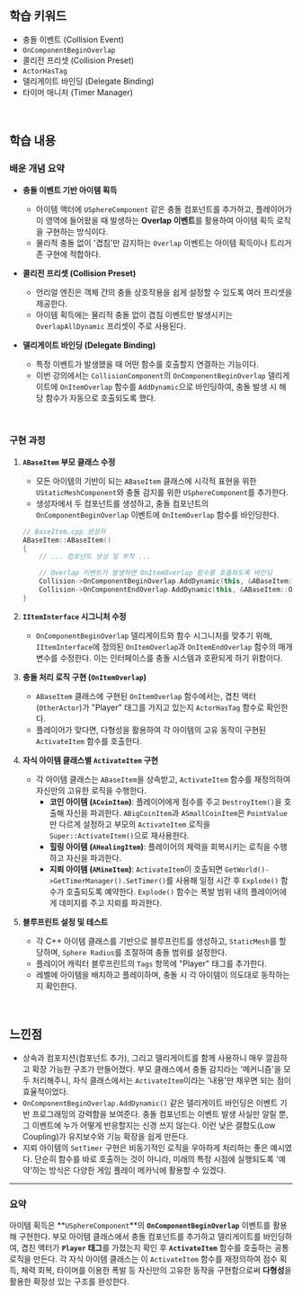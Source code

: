 ## 학습 키워드

  - 충돌 이벤트 (Collision Event)
  - `OnComponentBeginOverlap`
  - 콜리전 프리셋 (Collision Preset)
  - `ActorHasTag`
  - 델리게이트 바인딩 (Delegate Binding)
  - 타이머 매니저 (Timer Manager)

<br/>

## 학습 내용

### 배운 개념 요약

  - **충돌 이벤트 기반 아이템 획득**

      - 아이템 액터에 `USphereComponent` 같은 충돌 컴포넌트를 추가하고, 플레이어가 이 영역에 들어왔을 때 발생하는 **Overlap 이벤트**를 활용하여 아이템 획득 로직을 구현하는 방식이다.
      - 물리적 충돌 없이 '겹침'만 감지하는 `Overlap` 이벤트는 아이템 획득이나 트리거 존 구현에 적합하다.

  - **콜리전 프리셋 (Collision Preset)**

      - 언리얼 엔진은 객체 간의 충돌 상호작용을 쉽게 설정할 수 있도록 여러 프리셋을 제공한다.
      - 아이템 획득에는 물리적 충돌 없이 겹침 이벤트만 발생시키는 `OverlapAllDynamic` 프리셋이 주로 사용된다.

  - **델리게이트 바인딩 (Delegate Binding)**

      - 특정 이벤트가 발생했을 때 어떤 함수를 호출할지 연결하는 기능이다.
      - 이번 강의에서는 `CollisionComponent`의 `OnComponentBeginOverlap` 델리게이트에 `OnItemOverlap` 함수를 `AddDynamic`으로 바인딩하여, 충돌 발생 시 해당 함수가 자동으로 호출되도록 했다.

<br/>

### 구현 과정

1.  **`ABaseItem` 부모 클래스 수정**

      - 모든 아이템의 기반이 되는 `ABaseItem` 클래스에 시각적 표현을 위한 `UStaticMeshComponent`와 충돌 감지를 위한 `USphereComponent`를 추가한다.
      - 생성자에서 두 컴포넌트를 생성하고, 충돌 컴포넌트의 `OnComponentBeginOverlap` 이벤트에 `OnItemOverlap` 함수를 바인딩한다.



    ```cpp
    // BaseItem.cpp 생성자
    ABaseItem::ABaseItem()
    {
        // ... 컴포넌트 생성 및 부착 ...

        // Overlap 이벤트가 발생하면 OnItemOverlap 함수를 호출하도록 바인딩
        Collision->OnComponentBeginOverlap.AddDynamic(this, &ABaseItem::OnItemOverlap);
        Collision->OnComponentEndOverlap.AddDynamic(this, &ABaseItem::OnItemEndOverlap);
    }
    ```

2.  **`IItemInterface` 시그니처 수정**

      - `OnComponentBeginOverlap` 델리게이트와 함수 시그니처를 맞추기 위해, `IItemInterface`에 정의된 `OnItemOverlap`과 `OnItemEndOverlap` 함수의 매개변수를 수정한다. 이는 인터페이스를 충돌 시스템과 호환되게 하기 위함이다.

3.  **충돌 처리 로직 구현 (`OnItemOverlap`)**

      - `ABaseItem` 클래스에 구현된 `OnItemOverlap` 함수에서는, 겹친 액터(`OtherActor`)가 "Player" 태그를 가지고 있는지 `ActorHasTag` 함수로 확인한다.
      - 플레이어가 맞다면, 다형성을 활용하여 각 아이템의 고유 동작이 구현된 `ActivateItem` 함수를 호출한다.

4.  **자식 아이템 클래스별 `ActivateItem` 구현**

      - 각 아이템 클래스는 `ABaseItem`을 상속받고, `ActivateItem` 함수를 재정의하여 자신만의 고유한 로직을 수행한다.
          - **코인 아이템 (`ACoinItem`)**: 플레이어에게 점수를 주고 `DestroyItem()`을 호출해 자신을 파괴한다. `ABigCoinItem`과 `ASmallCoinItem`은 `PointValue`만 다르게 설정하고 부모의 `ActivateItem` 로직을 `Super::ActivateItem()`으로 재사용한다.
          - **힐링 아이템 (`AHealingItem`)**: 플레이어의 체력을 회복시키는 로직을 수행하고 자신을 파괴한다.
          - **지뢰 아이템 (`AMineItem`)**: `ActivateItem`이 호출되면 `GetWorld()->GetTimerManager().SetTimer()`를 사용해 일정 시간 후 `Explode()` 함수가 호출되도록 예약한다. `Explode()` 함수는 폭발 범위 내의 플레이어에게 데미지를 주고 지뢰를 파괴한다.

5.  **블루프린트 설정 및 테스트**

      - 각 C++ 아이템 클래스를 기반으로 블루프린트를 생성하고, `StaticMesh`를 할당하며, `Sphere Radius`를 조절하여 충돌 범위를 설정한다.
      - 플레이어 캐릭터 블루프린트의 `Tags` 항목에 "Player" 태그를 추가한다.
      - 레벨에 아이템을 배치하고 플레이하며, 충돌 시 각 아이템이 의도대로 동작하는지 확인한다.

<br/>

## 느낀점

  - 상속과 컴포지션(컴포넌트 추가), 그리고 델리게이트를 함께 사용하니 매우 깔끔하고 확장 가능한 구조가 만들어졌다. 부모 클래스에서 충돌 감지라는 '메커니즘'을 모두 처리해주니, 자식 클래스에서는 `ActivateItem`이라는 '내용'만 채우면 되는 점이 효율적이었다.
  - `OnComponentBeginOverlap.AddDynamic()` 같은 델리게이트 바인딩은 이벤트 기반 프로그래밍의 강력함을 보여준다. 충돌 컴포넌트는 이벤트 발생 사실만 알릴 뿐, 그 이벤트에 누가 어떻게 반응할지는 신경 쓰지 않는다. 이런 낮은 결합도(Low Coupling)가 유지보수와 기능 확장을 쉽게 만든다.
  - 지뢰 아이템의 `SetTimer` 구현은 비동기적인 로직을 우아하게 처리하는 좋은 예시였다. 단순히 함수를 바로 호출하는 것이 아니라, 미래의 특정 시점에 실행되도록 '예약'하는 방식은 다양한 게임 플레이 메카닉에 활용할 수 있겠다.

-----

### 요약

아이템 획득은 \*\*`USphereComponent`\*\*의 **`OnComponentBeginOverlap`** 이벤트를 활용해 구현한다. 부모 아이템 클래스에서 충돌 컴포넌트를 추가하고 델리게이트를 바인딩하여, 겹친 액터가 **`Player` 태그**를 가졌는지 확인 후 **`ActivateItem`** 함수를 호출하는 공통 로직을 만든다. 각 자식 아이템 클래스는 이 `ActivateItem` 함수를 재정의하여 점수 획득, 체력 회복, 타이머를 이용한 폭발 등 자신만의 고유한 동작을 구현함으로써 **다형성**을 활용한 확장성 있는 구조를 완성한다.
